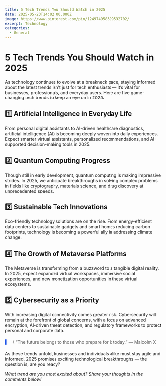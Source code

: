 ```yaml
---
title: 5 Tech Trends You Should Watch in 2025
date: 2025-05-23T14:02:00.000Z
image: https://www.pinterest.com/pin/124974958399532702/
excerpt: Technology
categories:
  - General
---
```

<h1>5 Tech Trends You Should Watch in 2025</h1>

  <p>As technology continues to evolve at a breakneck pace, staying informed about the latest trends isn’t just for tech enthusiasts — it’s vital for businesses, professionals, and everyday users. Here are five game-changing tech trends to keep an eye on in 2025:</p>

  

  <h2>1️⃣ Artificial Intelligence in Everyday Life</h2>

  <p>From personal digital assistants to AI-driven healthcare diagnostics, artificial intelligence (AI) is becoming deeply woven into daily experiences. Expect smarter virtual assistants, personalized recommendations, and AI-supported decision-making tools in 2025.</p>

  

  <h2>2️⃣ Quantum Computing Progress</h2>

  <p>Though still in early development, quantum computing is making impressive strides. In 2025, we anticipate breakthroughs in solving complex problems in fields like cryptography, materials science, and drug discovery at unprecedented speeds.</p>

  

  <h2>3️⃣ Sustainable Tech Innovations</h2>

  <p>Eco-friendly technology solutions are on the rise. From energy-efficient data centers to sustainable gadgets and smart homes reducing carbon footprints, technology is becoming a powerful ally in addressing climate change.</p>

  

  <h2>4️⃣ The Growth of Metaverse Platforms</h2>

  <p>The Metaverse is transforming from a buzzword to a tangible digital reality. In 2025, expect expanded virtual workspaces, immersive social experiences, and new monetization opportunities in these virtual ecosystems.</p>

  

  <h2>5️⃣ Cybersecurity as a Priority</h2>

  <p>With increasing digital connectivity comes greater risk. Cybersecurity will remain at the forefront of global concerns, with a focus on advanced encryption, AI-driven threat detection, and regulatory frameworks to protect personal and corporate data.</p>

  

  <blockquote style="border-left: 5px solid #2A5EE8; padding-left: 20px; margin: 20px 0; color: #555;">

\    “The future belongs to those who prepare for it today.” — Malcolm X

  </blockquote>

  

  <p>As these trends unfold, businesses and individuals alike must stay agile and informed. 2025 promises exciting technological breakthroughs — the question is, are you ready?</p>

  

  <p><em>What trend are you most excited about? Share your thoughts in the comments below!</em></p>
